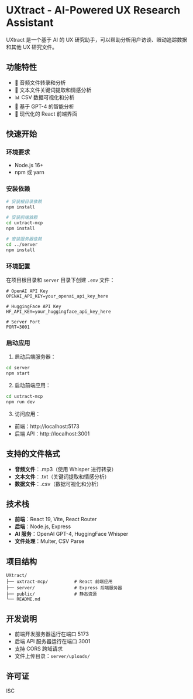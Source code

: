 # UXtract - AI-Powered UX Research Assistant

UXtract 是一个基于 AI 的 UX 研究助手，可以帮助分析用户访谈、眼动追踪数据和其他 UX 研究文件。

## 功能特性

- 🎤 音频文件转录和分析
- 📝 文本文件关键词提取和情感分析
- 📊 CSV 数据可视化和分析
- 🤖 基于 GPT-4 的智能分析
- 📱 现代化的 React 前端界面

## 快速开始

### 环境要求

- Node.js 16+ 
- npm 或 yarn

### 安装依赖

```bash
# 安装根目录依赖
npm install

# 安装前端依赖
cd uxtract-mcp
npm install

# 安装服务器依赖
cd ../server
npm install
```

### 环境配置

在项目根目录和 `server` 目录下创建 `.env` 文件：

```env
# OpenAI API Key
OPENAI_API_KEY=your_openai_api_key_here

# HuggingFace API Key  
HF_API_KEY=your_huggingface_api_key_here

# Server Port
PORT=3001
```

### 启动应用

1. 启动后端服务器：
```bash
cd server
npm start
```

2. 启动前端应用：
```bash
cd uxtract-mcp
npm run dev
```

3. 访问应用：
- 前端：http://localhost:5173
- 后端 API：http://localhost:3001

## 支持的文件格式

- **音频文件**：.mp3（使用 Whisper 进行转录）
- **文本文件**：.txt（关键词提取和情感分析）
- **数据文件**：.csv（数据可视化和分析）

## 技术栈

- **前端**：React 19, Vite, React Router
- **后端**：Node.js, Express
- **AI 服务**：OpenAI GPT-4, HuggingFace Whisper
- **文件处理**：Multer, CSV Parse

## 项目结构

```
UXtract/
├── uxtract-mcp/          # React 前端应用
├── server/               # Express 后端服务器
├── public/               # 静态资源
└── README.md
```

## 开发说明

- 前端开发服务器运行在端口 5173
- 后端 API 服务器运行在端口 3001
- 支持 CORS 跨域请求
- 文件上传目录：`server/uploads/`

## 许可证

ISC